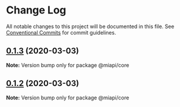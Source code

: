 # Change Log

All notable changes to this project will be documented in this file.
See [Conventional Commits](https://conventionalcommits.org) for commit guidelines.

## [0.1.3](https://github.com/kamontat/miapi/compare/@miapi/core@0.1.2...@miapi/core@0.1.3) (2020-03-03)

**Note:** Version bump only for package @miapi/core





## [0.1.2](https://github.com/kamontat/miapi/compare/@miapi/core@0.1.1...@miapi/core@0.1.2) (2020-03-03)

**Note:** Version bump only for package @miapi/core
